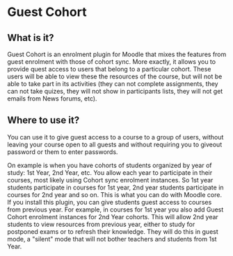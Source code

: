 # Guest Cohort 

## What is it?
Guest Cohort is an enrolment plugin for Moodle that mixes the features 
from guest enrolment with those of cohort sync. More exactly, it allows 
you to provide quest access to users that belong to a particular 
cohort. These users will be able to view these the resources of the 
course, but will not be able to take part in its activities (they can 
not complete assignments, they can not take quizes, they will not show 
in participants lists, they will not get emails from News forums, etc).

## Where to use it?

You can use it to give guest access to a course to a group of users, 
without leaving your course open to all guests and without requiring you
to giveout password or them to enter passwords.

On example is when you have cohorts of students organized by year of 
study: 1st Year, 2nd Year, etc. You allow each year to participate in 
their courses, most likely using Cohort sync enrolment instances. So 
1st year students participate in courses for 1st year, 2nd year 
students participate in courses for 2nd year and so on. This is what 
you can do with Moodle core. If you install this plugin, you can give 
students guest access to courses from previous year. For example, in 
courses for 1st year you also add Guest Cohort enrolment instances for 
2nd Year cohorts. This will allow 2nd year students to view resources 
from previous year, either to study for postponed exams or to refresh 
their knowledge. They will do this in guest mode, a "silent" mode that 
will not bother teachers and students from 1st Year.

